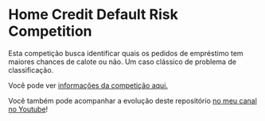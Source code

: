 # Home Credit Default Risk Competition

Esta competição busca identificar quais os pedidos de empréstimo tem maiores chances de calote ou não. Um caso clássico de problema de classificação.

Você pode ver [informações da competição aqui.](https://www.kaggle.com/c/home-credit-default-risk)

Você também pode acompanhar a evolução deste repositório [no meu canal no Youtube](https://www.youtube.com/channel/UC7c9In8hqwOqDJJJstrxL4A)!
